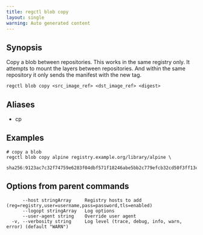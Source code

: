 ```yaml
---
title: regctl blob copy
layout: single
warning: Auto generated content
---
```


## Synopsis

Copy a blob between repositories. This works in the same registry only. It
attempts to mount the layers between repositories. And within the same repository
it only sends the manifest with the new tag.

```shell
regctl blob copy <src_image_ref> <dst_image_ref> <digest>
```

## Aliases

- cp

## Examples

```shell
# copy a blob
regctl blob copy alpine registry.example.org/library/alpine \
  sha256:9123ac7c32f74759e6283f04dbf571f18246abe5bb2c779efcb32cd50f3ff13c
```

## Options from parent commands

```text
      --host stringArray     Registry hosts to add (reg=registry,user=username,pass=password,tls=enabled)
      --logopt stringArray   Log options
      --user-agent string    Override user agent
  -v, --verbosity string     Log level (trace, debug, info, warn, error) (default "WARN")
```
